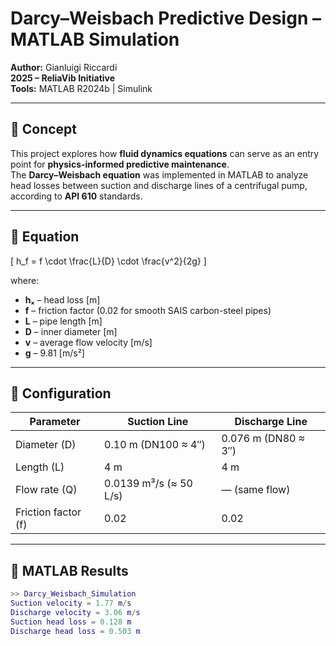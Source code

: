 # Darcy–Weisbach Predictive Design – MATLAB Simulation  

**Author:** Gianluigi Riccardi  
**2025 – ReliaVib Initiative**  
**Tools:** MATLAB R2024b | Simulink  

---

## 🔹 Concept  
This project explores how **fluid dynamics equations** can serve as an entry point for **physics-informed predictive maintenance**.  
The **Darcy–Weisbach equation** was implemented in MATLAB to analyze head losses between suction and discharge lines of a centrifugal pump, according to **API 610** standards.  

---

## 🔹 Equation  

\[
h_f = f \cdot \frac{L}{D} \cdot \frac{v^2}{2g}
\]

where:  
- **hₓ** – head loss [m]  
- **f** – friction factor (0.02 for smooth SAIS carbon-steel pipes)  
- **L** – pipe length [m]  
- **D** – inner diameter [m]  
- **v** – average flow velocity [m/s]  
- **g** – 9.81 [m/s²]  

---

## 🔹 Configuration  

| Parameter | Suction Line | Discharge Line |
|------------|--------------|----------------|
| Diameter (D) | 0.10 m (DN100 ≈ 4″) | 0.076 m (DN80 ≈ 3″) |
| Length (L) | 4 m | 4 m |
| Flow rate (Q) | 0.0139 m³/s (≈ 50 L/s) | — (same flow) |
| Friction factor (f) | 0.02 | 0.02 |

---

## 🔹 MATLAB Results  

```matlab
>> Darcy_Weisbach_Simulation
Suction velocity = 1.77 m/s
Discharge velocity = 3.06 m/s
Suction head loss = 0.128 m
Discharge head loss = 0.503 m
